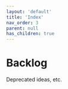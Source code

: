 ```yaml
---
layout: 'default'
title: 'Index'
nav_order: 3
parent: null
has_children: true
---
```


# Backlog

Deprecated ideas, etc.
